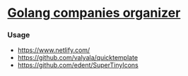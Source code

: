 # [Golang companies organizer](https://golang-companies-organizer.readytotouch.com/)

### Usage
- https://www.netlify.com/
- https://github.com/valyala/quicktemplate
- https://github.com/edent/SuperTinyIcons
